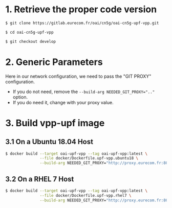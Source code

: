 # 1.  Retrieve the proper code version #

```bash
$ git clone https://gitlab.eurecom.fr/oai/cn5g/oai-cn5g-upf-vpp.git

$ cd oai-cn5g-upf-vpp

$ git checkout develop
```

# 2. Generic Parameters #

Here in our network configuration, we need to pass the "GIT PROXY" configuration.

*   If you do not need, remove the `--build-arg NEEDED_GIT_PROXY=".."` option.
*   If you do need it, change with your proxy value.

# 3. Build vpp-upf image #
## 3.1 On a Ubuntu 18.04 Host ##

```bash
$ docker build --target oai-upf-vpp --tag oai-upf-vpp:latest \
               --file docker/Dockerfile.upf-vpp.ubuntu18 \
               --build-arg NEEDED_GIT_PROXY="http://proxy.eurecom.fr:8080" .
```

##  3.2 On a RHEL 7 Host ##

```bash
$ docker build --target oai-upf-vpp --tag oai-upf-vpp:latest \
               --file docker/Dockerfile.upf-vpp.rhel7 \
               --build-arg NEEDED_GIT_PROXY="http://proxy.eurecom.fr:8080" .
```
